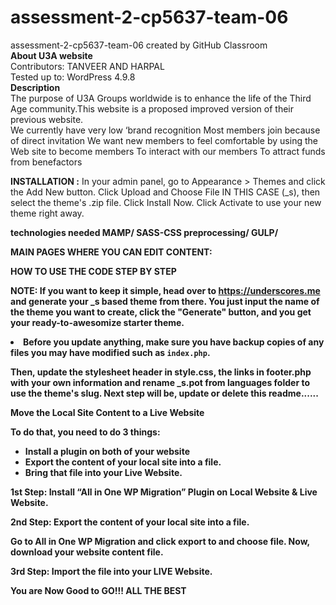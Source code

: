 # assessment-2-cp5637-team-06
assessment-2-cp5637-team-06 created by GitHub Classroom</br>
<b> About U3A website</b></br>
Contributors: TANVEER AND HARPAL </br>
Tested up to: WordPress 4.9.8</br>
<b>Description</b></br>
The purpose of U3A Groups worldwide is to enhance the life of the Third Age community.This website is a proposed improved version of their previous website.</br>
We currently have very low ‘brand recognition
Most members join because of direct invitation
We want new members to feel comfortable by using the Web site to become members
To interact with our members
To attract funds from benefactors



<b>INSTALLATION :</b>
In your admin panel, go to Appearance > Themes and click the Add New button.
Click Upload and Choose File IN THIS CASE (_s), then select the theme's .zip file. Click Install Now.
Click Activate to use your new theme right away.
  
  <b>technologies needed<b>
  MAMP/
  SASS-CSS preprocessing/
  GULP/
  
  <B>MAIN PAGES WHERE YOU CAN EDIT CONTENT:<b>
  
  
  <b>HOW TO USE THE CODE STEP BY STEP<b><br>
  
  NOTE: If you want to keep it simple, head over to https://underscores.me and generate your _s based theme from there. You just input the name of the theme you want to create, click the "Generate" button, and you get your ready-to-awesomize starter theme.<li>Before you update anything, make sure you have backup copies of any files you may have modified such as <code>index.php</code>.</li>

Then, update the stylesheet header in style.css, the links in footer.php with your own information and rename _s.pot from languages folder to use the theme's slug. 
  Next step will be, update or delete this readme......<br>
  
  <b>Move the Local Site Content to a Live Website </b>

To do that, you need to do 3 things:

- Install a plugin on both of your website
- Export the content of your local site into a file.
- Bring that file into your Live Website.

1st Step: Install “All in One WP Migration” Plugin on Local Website & Live Website. 

2nd Step: Export the content of your local site into a file.

Go to All in One WP Migration and click export to and choose file. Now, download your website content file.

3rd Step: Import the file into your LIVE Website.
  
 

You are Now Good to GO!!!
ALL THE BEST
